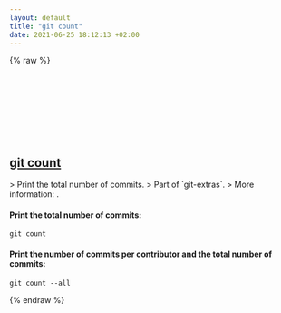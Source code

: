 ```yaml
---
layout: default
title: "git count"
date: 2021-06-25 18:12:13 +02:00
---
```

{% raw %}
<h2 id="git-count">
  <a href="/en/common/git-count.html">git count</a> <a href="#git-count"><svg class="icon">
    <use href="/assets/images/unicode_sprite.svg#link" />
  </svg></a>
</h2>
> Print the total number of commits.
> Part of `git-extras`.
> More information: <https://github.com/tj/git-extras/blob/master/Commands.md#git-count>.

#### Print the total number of commits:
```shell
git count
```
#### Print the number of commits per contributor and the total number of commits:
```shell
git count --all
```
{% endraw %}